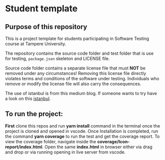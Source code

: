 # Student template

## Purpose of this repository

This is a project template for students participating in Software Testing course
at Tampere University.

The repository contains the source code folder and test folder that is use for testing, `package.json` skeleton
and LICENSE file.

Source code folder contains a separate license file that must **NOT** be removed under any circumstances!
Removing this license file directly violates terms and conditions of the software under testing.
Individuals who remove or modify the license file will also carry the consequences.

The use of istanbul is from this medium blog. If someone wants to try have a look on this [istanbul](https://medium.com/walkme-engineering/measure-your-nodejs-code-coverage-using-istanbul-82b129c81ae9).


## To run the project:
**First** clone this repos and run **yarn install** command in the terminal once the project is cloned and opened in vscode.
Once Installation is completed, run the command **yarn coverage** to run the test and get the coverage report.
To view the coverage folder, navigate inside the **coverage/Icon-report/index.html**. Open the same **index.html** in browser either via drag and drop or via running opening in live server from vscode.
